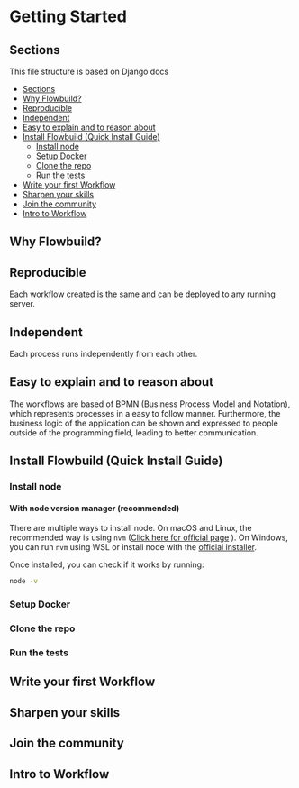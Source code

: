 # Getting Started

## Sections

This file structure is based on Django docs

- [Sections](#sections)
- [Why Flowbuild?](#why-flowbuild)
- [Reproducible](#reproducible)
- [Independent](#independent)
- [Easy to explain and to reason about](#easy-to-explain-and-to-reason-about)
- [Install Flowbuild (Quick Install Guide)](#install-flowbuild-quick-install-guide)
  - [Install node](#install-node)
  - [Setup Docker](#setup-docker)
  - [Clone the repo](#clone-the-repo)
  - [Run the tests](#run-the-tests)
- [Write your first Workflow](#write-your-first-workflow)
- [Sharpen your skills](#sharpen-your-skills)
- [Join the community](#join-the-community)
- [Intro to Workflow](#intro-to-workflow)

## Why Flowbuild?

## Reproducible

Each workflow created is the same and can be deployed to any running server.

## Independent

Each process runs independently from each other.

## Easy to explain and to reason about

The workflows are based of BPMN (Business Process Model and Notation), which represents
processes in a easy to follow manner. Furthermore, the business logic of the application
can be shown and expressed to people outside of the programming field, leading to better
communication.

## Install Flowbuild (Quick Install Guide)

### Install node

#### With node version manager (recommended)

There are multiple ways to install node. On macOS and Linux, the recommended way
is using `nvm` ([Click here for official page](https://github.com/nvm-sh/nvm)
). On Windows, you can run `nvm` using WSL or install node with the [official installer](https://nodejs.org/en/).

Once installed, you can check if it works by running:

```sh
node -v
```

### Setup Docker

### Clone the repo
### Run the tests

## Write your first Workflow

## Sharpen your skills

## Join the community

## Intro to Workflow
